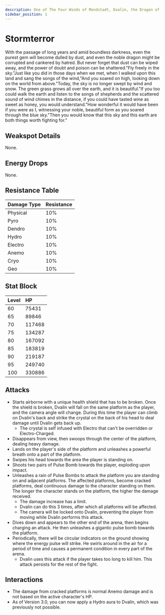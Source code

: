 ```yaml
---
description: One of The Four Winds of Mondstadt, Dvalin, the Dragon of the East..
sidebar_position: 1
---
```


# Stormterror

With the passage of long years and amid boundless darkness, even the purest gem will become dulled by dust, and even the noble dragon might be corrupted and cankered by hatred. But never forget that dust can be wiped away, and the power of doubt and poison can be shattered."Fly freely in the sky."Just like you did in those days when we met, when I walked upon this land and sang the songs of the wind,"And you soared on high, looking down on the world from above."Today, the sky is no longer swept by wind and snow. The green grass grows all over the earth, and it is beautiful."If you too could walk the earth and listen to the songs of shepherds and the scattered sound of wind chimes in the distance, if you could have tasted wine as sweet as honey, you would understand."How wonderful it would have been if you were as I, witnessing your noble, beautiful form as you soared through the blue sky."Then you would know that this sky and this earth are both things worth fighting for."

## Weakspot Details

None.

## Energy Drops

None.

## Resistance Table

| Damage Type | Resistance |
| :---------- | :--------- |
| Physical    | 10%        |
| Pyro        | 10%        |
| Dendro      | 10%        |
| Hydro       | 10%        |
| Electro     | 10%        |
| Anemo       | 10%        |
| Cryo        | 10%        |
| Geo         | 10%        |

## Stat Block

| Level | HP     |
| :---- | :----- |
| 60    | 75431  |
| 65    | 89846  |
| 70    | 117468 |
| 75    | 134287 |
| 80    | 167092 |
| 85    | 183819 |
| 90    | 219187 |
| 95    | 249740 |
| 100   | 330886 |

## Attacks

* Starts airborne with a unique health shield that has to be broken. Once the shield is broken, Dvalin will fall on the same platform as the player, and the camera angle will change. During this time the player can climb on Dvalin's back and strike the crystal on the back of his head to deal damage until Dvalin gets back up.
  * The crystal is self infused with Electro that can't be overridden or Electro-Charged.
* Disappears from view, then swoops through the center of the platform, dealing heavy damage.
* Lands on the player's side of the platform and unleashes a powerful breath onto a part of the platform.
* Swipes his head towards the area the player is standing on.
* Shoots two pairs of Pulse Bomb towards the player, exploding upon impact.
* Unleashes a rain of Pulse Bombs to attack the platform you are standing on and adjacent platforms. The affected platforms, become cracked platforms, deal continuous damage to the character standing on them. The longer the character stands on the platform, the higher the damage received.
  * The damage increase has a limit.
  * Dvalin can do this 3 times, after which all platforms will be affected.
  * The camera will be locked onto Dvalin, preventing the player from moving while Dvalin performs this attack.
* Dives down and appears to the other end of the arena, then begins charging an attack. He then unleashes a gigantic pulse bomb towards the platform.
* Periodically, there will be circular indicators on the ground showing where the energy pulse will strike. He swirls around in the air for a period of time and causes a permanent condition in every part of the arena.
  * Dvalin uses this attack if the player takes too long to kill him. This attack persists for the rest of the fight.

## Interactions

* The damage from cracked platforms is normal Anemo damage and is not based on the active character's HP.
* As of Version 3.0, you can now apply a Hydro aura to Dvalin, which was previously not possible.

